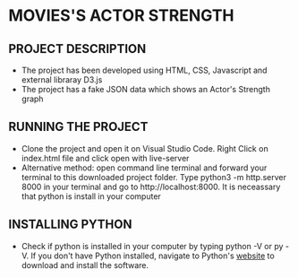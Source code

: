 # MOVIES'S ACTOR STRENGTH 

## PROJECT DESCRIPTION

- The project has been developed using HTML, CSS, Javascript and external libraray D3.js
- The project has a fake JSON data which shows an Actor's Strength graph

## RUNNING THE PROJECT

- Clone the project and open it on Visual Studio Code. Right Click on index.html file and click open with live-server
- Alternative method: open command line terminal and forward your terminal to this downloaded project folder. Type python3 -m http.server 8000 in your terminal and go to http://localhost:8000. It is neceassary that python is install in your computer

## INSTALLING PYTHON

- Check if python is installed in your computer by typing python -V or py -V. If you don't have Python installed, navigate to Python's [website](https://www.python.org/) to download and install the software.
